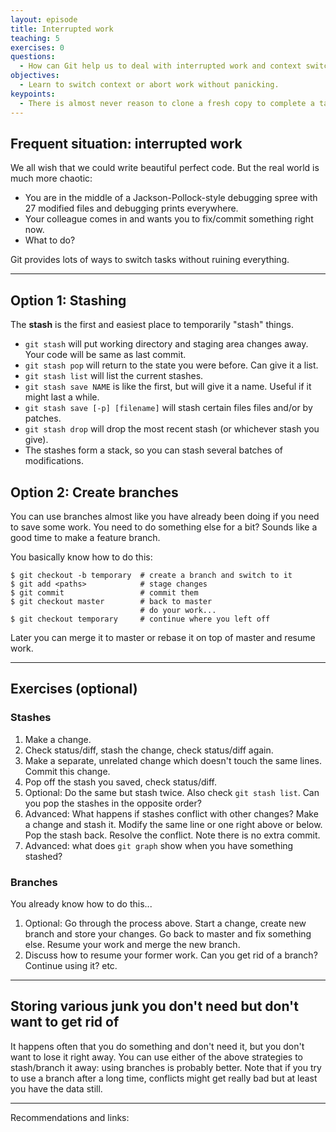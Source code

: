 ```yaml
---
layout: episode
title: Interrupted work
teaching: 5
exercises: 0
questions:
  - How can Git help us to deal with interrupted work and context switching?
objectives:
  - Learn to switch context or abort work without panicking.
keypoints:
  - There is almost never reason to clone a fresh copy to complete a task that you have in mind.
---
```


## Frequent situation: interrupted work

We all wish that we could write beautiful perfect code. But the real world is much more chaotic:

- You are in the middle of a Jackson-Pollock-style debugging spree with 27 modified files
  and debugging prints everywhere.
- Your colleague comes in and wants you to fix/commit something right now.
- What to do?

Git provides lots of ways to switch tasks without ruining everything.

---

## Option 1: Stashing

The **stash** is the first and easiest place to temporarily "stash"
things.

- `git stash` will put working directory and staging area changes
  away.  Your code will be same as last commit.
- `git stash pop` will return to the state you were before. Can give it a list.
- `git stash list` will list the current stashes.
- `git stash save NAME` is like the first, but will give it a name.
  Useful if it might last a while.
- `git stash save [-p] [filename]` will stash certain files files
  and/or by patches.
- `git stash drop` will drop the most recent stash (or whichever stash
  you give).
- The stashes form a stack, so you can stash several batches of modifications.


## Option 2: Create branches

You can use branches almost like you have already been doing if you
need to save some work.  You need to do something else for a bit?
Sounds like a good time to make a feature branch.

You basically know how to do this:

```shell
$ git checkout -b temporary  # create a branch and switch to it
$ git add <paths>            # stage changes
$ git commit                 # commit them
$ git checkout master        # back to master
                             # do your work...
$ git checkout temporary     # continue where you left off
```

Later you can merge it to master or rebase it on top of master and resume work.

---


## Exercises (optional) 

### Stashes

1. Make a change.
2. Check status/diff, stash the change, check status/diff again.
3. Make a separate, unrelated change which doesn't touch the same
  lines.  Commit this change.
4. Pop off the stash you saved, check status/diff.
5. Optional: Do the same but stash twice.  Also check `git stash list`.
  Can you pop the stashes in the opposite order?
6. Advanced: What happens if stashes conflict with other changes? Make
  a change and stash it.  Modify the same line or one right above or
  below.  Pop the stash back.  Resolve the conflict.  Note there is no
  extra commit.
7. Advanced: what does `git graph` show when you have something
  stashed?


### Branches

You already know how to do this...

1. Optional: Go through the process above.  Start a change, create new
  branch and store your changes.  Go back to master and fix something
  else.  Resume your work and merge the new branch.
2. Discuss how to resume your former work.  Can you get rid of a branch?
  Continue using it?  etc.

---

## Storing various junk you don't need but don't want to get rid of

It happens often that you do something and don't need it, but you don't want
to lose it right away.  You can use either of the above strategies to
stash/branch it away: using branches is probably better.  Note that if you
try to use a branch after a long time, conflicts might get really bad
but at least you have the data still.

---

Recommendations and links:

